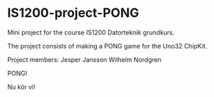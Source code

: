 # IS1200-project-PONG

Mini project for the course IS1200 Datorteknik grundkurs.

The project consists of making a PONG game for the Uno32 ChipKit.

Project members:
    Jesper Jansson
    Wilhelm Nordgren

PONG!

Nu kör vi!